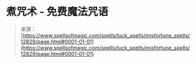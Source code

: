 <!--yml

类别：未分类

日期：2024年06月12日 18:50:48

-->

# 煮咒术 - 免费魔法咒语

> 来源：[https://www.spellsofmagic.com/spells/luck_spells/misfortune_spells/12829/page.html#0001-01-01](https://www.spellsofmagic.com/spells/luck_spells/misfortune_spells/12829/page.html#0001-01-01)
